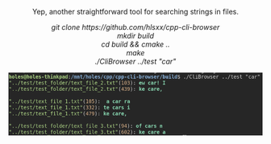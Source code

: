 <div align="center">
  <p align="center">
    Yep, another straightforward tool for searching strings in files.
  </p>

  <p align="center">
    <i>git clone https://github.com/hlsxx/cpp-cli-browser</i></br>
    <i>mkdir build</i></br>
    <i>cd build && cmake ..</i></br>
    <i>make</i></br>
    <i>./CliBrowser ../test "car"</i></br>
  </p>
</div>

<div align="center">
  <img src="https://github.com/hlsxx/cpp-cli-browser/blob/master/blob/example.png" alt="Example" style="width:100%; max-height:400px" />
</div>
